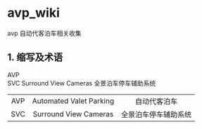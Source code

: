 # avp_wiki
avp 自动代客泊车相关收集

## 1. 缩写及术语

AVP     
SVC  Surround View Cameras    全景泊车停车辅助系统

|  |  |  |  
| :----: | :----: | :----: | 
| AVP | Automated Valet Parking  | 自动代客泊车 |
| SVC | Surround View Cameras    | 全景泊车停车辅助系统  |
